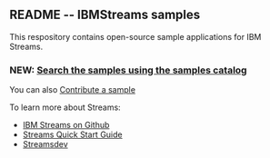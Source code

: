 ## README --  IBMStreams samples

This respository contains open-source sample applications for IBM Streams.

### NEW: [Search the samples using the samples catalog](http://ibmstreams.github.io/samples)

You can also [Contribute a sample](https://github.com/IBMStreams/samples/wiki/Adding-a-sample-to-the-catalog-and-repo)


To learn more about Streams:
* [IBM Streams on Github](http://ibmstreams.github.io)
* [Streams Quick Start Guide](https://developer.ibm.com/streamsdev/docs/streams-quick-start-guide/)
* [Streamsdev](https://developer.ibm.com/streamsdev/)

